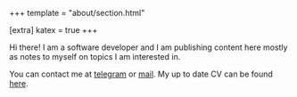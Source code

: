 +++
template = "about/section.html"

[extra]
katex = true
+++

Hi there! I am a software developer and I am publishing content
here mostly as notes to myself on topics I am interested in.

You can contact me at
[telegram](https://t.me/theo_montekki)
or
[mail](mailto:fedor.sakharov@gmail.com).
My up to date CV can be found [here](../fedor_sakharov_cv.pdf).
